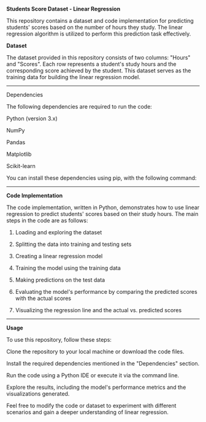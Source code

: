 **Students Score Dataset - Linear Regression**

This repository contains a dataset and code implementation for predicting students' scores based on the number of hours they study. The linear regression algorithm is utilized to perform this prediction task effectively.

**Dataset**

The dataset provided in this repository consists of two columns: "Hours" and "Scores". Each row represents a student's study hours and the corresponding score achieved by the student. This dataset serves as the training data for building the linear regression model.

---

Dependencies

The following dependencies are required to run the code:

Python (version 3.x)

NumPy

Pandas

Matplotlib

Scikit-learn

You can install these dependencies using pip, with the following command:

---

**Code Implementation**

The code implementation, written in Python, demonstrates how to use linear regression to predict students' scores based on their study hours. The main steps in the code are as follows:

1. Loading and exploring the dataset

2. Splitting the data into training and testing sets

3. Creating a linear regression model

4. Training the model using the training data

5. Making predictions on the test data

6. Evaluating the model's performance by comparing the predicted scores with the actual scores

7. Visualizing the regression line and the actual vs. predicted scores

----

**Usage**

To use this repository, follow these steps:

Clone the repository to your local machine or download the code files.

Install the required dependencies mentioned in the "Dependencies" section.

Run the code using a Python IDE or execute it via the command line.

Explore the results, including the model's performance metrics and the visualizations generated.

Feel free to modify the code or dataset to experiment with different scenarios and gain a deeper understanding of linear regression.
